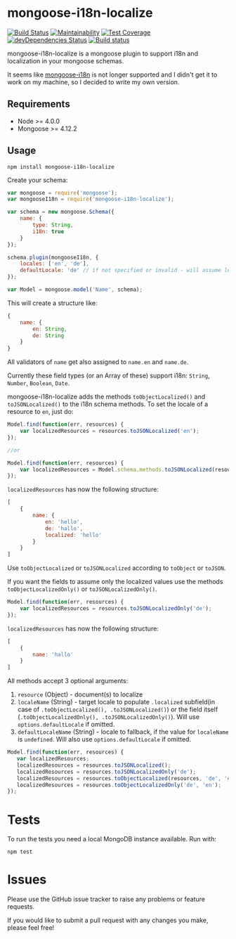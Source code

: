 # mongoose-i18n-localize
[![Build Status](https://travis-ci.org/Spown/mongoose-i18n-localize.svg?branch=master)](https://travis-ci.org/Spown/mongoose-i18n-localize)
[![Maintainability](https://api.codeclimate.com/v1/badges/c57a9b2238b246cd9d3a/maintainability)](https://codeclimate.com/github/Spown/mongoose-i18n-localize/maintainability)
[![Test Coverage](https://api.codeclimate.com/v1/badges/c57a9b2238b246cd9d3a/test_coverage)](https://codeclimate.com/github/Spown/mongoose-i18n-localize/test_coverage)
[![devDependencies Status](https://david-dm.org/Spown/mongoose-i18n-localize/dev-status.png)](https://david-dm.org/Spown/mongoose-i18n-localize?type=dev)
[![Build status](https://ci.appveyor.com/api/projects/status/1xpqlqiytps1mds3?svg=true)](https://ci.appveyor.com/project/Spown/mongoose-i18n-localize)

mongoose-i18n-localize is a mongoose plugin to support i18n and localization in your mongoose schemas.

It seems like [mongoose-i18n](https://github.com/elrolito/mongoose-i18n) is not longer supported and I didn't get it to work on my machine, so I decided to write my own version.

## Requirements

 - Node >= 4.0.0
 - Mongoose >= 4.12.2

## Usage

```
npm install mongoose-i18n-localize
```

Create your schema:

```js
var mongoose = require('mongoose');
var mongooseI18n = require('mongoose-i18n-localize');

var schema = new mongoose.Schema({
	name: {
		type: String,
		i18n: true
	}
});

schema.plugin(mongooseI18n, {
	locales: ['en', 'de'],
	defaultLocale: 'de' // if not specified or invalid - will assume locales[0]
});

var Model = mongoose.model('Name', schema);
```

This will create a structure like:

```js
{
	name: {
		en: String,
		de: String
	}
}
```

All validators of `name` get also assigned to `name.en` and `name.de`.

Currently these field types (or an Array of these) support i18n: `String`, `Number`, `Boolean`, `Date`.

mongoose-i18n-localize adds the methods `toObjectLocalized()` and `toJSONLocalized()` to the i18n schema methods. To set the locale of a resource to `en`, just do:


```js
Model.find(function(err, resources) {
	var localizedResources = resources.toJSONLocalized('en');
});

//or

Model.find(function(err, resources) {
	var localizedResources = Model.schema.methods.toJSONLocalized(resources, 'en');
});
```

`localizedResources` has now the following structure:

```js
[
	{
		name: {
			en: 'hello',
			de: 'hallo',
			localized: 'hello'
		}
	}
]
```

Use `toObjectLocalized` or `toJSONLocalized` according to `toObject` or `toJSON`.

If you want the fields to assume only the localized values use the methods
`toObjectLocalizedOnly()` or
`toJSONLocalizedOnly()`.


```js
Model.find(function(err, resources) {
	var localizedResources = resources.toJSONLocalizedOnly('de');
});

```

`localizedResources` has now the following structure:

```js
[
	{
		name: 'hallo'
	}
]
```

All methods accept 3 optional arguments:
 1. ``resource`` (Object) - document(s) to localize
 2. ``localeName`` (String) - target locale to populate ``.localized`` subfield(in case of ``.toObjectLocalized(), .toJSONLocalized()``) or the field itself (``.toObjectLocalizedOnly(), .toJSONLocalizedOnly()``). Will use ``options.defaultLocale`` if omitted.
 3. ``defaultLocaleName`` (String) - locale to fallback, if the value for ``localeName`` is ``undefined``. Will also use ``options.defaultLocale`` if omitted.

 ```js
Model.find(function(err, resources) {
	var localizedResources;
	localizedResources = resources.toJSONLocalized();
	localizedResources = resources.toJSONLocalizedOnly('de');
	localizedResources = resources.toObjectLocalized(resources, 'de', 'en');
	localizedResources = resources.toObjectLocalizedOnly('de', 'en');
});
```

# Tests

To run the tests you need a local MongoDB instance available. Run with:

```
npm test
```
# Issues

Please use the GitHub issue tracker to raise any problems or feature requests.

If you would like to submit a pull request with any changes you make, please feel free!
